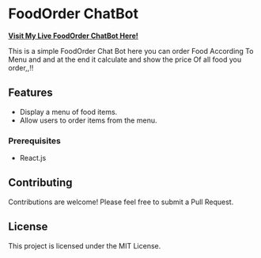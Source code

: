 # FoodOrder ChatBot
**[Visit My Live FoodOrder ChatBot Here!](https://foodorders-chatbot.netlify.app)**

This is a simple FoodOrder Chat Bot here you can order Food According To Menu and and at the end it calculate and show the price Of all food you order,,!!
## Features

- Display a menu of food items.
- Allow users to order items from the menu.

### Prerequisites

- React.js

## Contributing

Contributions are welcome! Please feel free to submit a Pull Request.

## License

This project is licensed under the MIT License.

